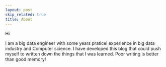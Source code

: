 ```yaml
---
layout: post
skip_related: true
title: About
---
```


Hi

I am a big data engineer with some years praticel experience in big data industry and
Computer science. I have developed this blog that could push myself to written down the things that I was learned. Poor writing is better than good memory!


 
